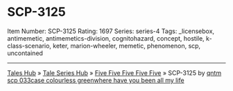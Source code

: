 # SCP-3125
Item Number: SCP-3125
Rating: 1697
Series: series-4
Tags: _licensebox, antimemetic, antimemetics-division, cognitohazard, concept, hostile, k-class-scenario, keter, marion-wheeler, memetic, phenomenon, scp, uncontained

---

[Tales Hub](/foundation-tales) » [Tale Series Hub](/series-archive) » [Five Five Five Five Five](/antimemetics-division-hub) » SCP-3125
by [qntm](/qntm-s-author-page)
[scp 033](/scp-033)[case colourless green](/case-colourless-green)[where have you been all my life](/where-have-you-been-all-my-life)